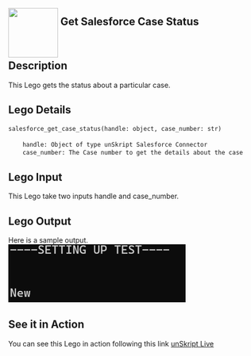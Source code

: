 [<img align="left" src="https://unskript.com/assets/favicon.png" width="100" height="100" style="padding-right: 5px">](https://unskript.com/assets/favicon.png) 
<h2>Get Salesforce Case Status</h2>

<br>

## Description
This Lego gets the status about a particular case.


## Lego Details

    salesforce_get_case_status(handle: object, case_number: str)

        handle: Object of type unSkript Salesforce Connector
        case_number: The Case number to get the details about the case

## Lego Input
This Lego take two inputs handle and case_number.

## Lego Output
Here is a sample output.
<img src="./1.png">

## See it in Action

You can see this Lego in action following this link [unSkript Live](https://us.app.unskript.io)